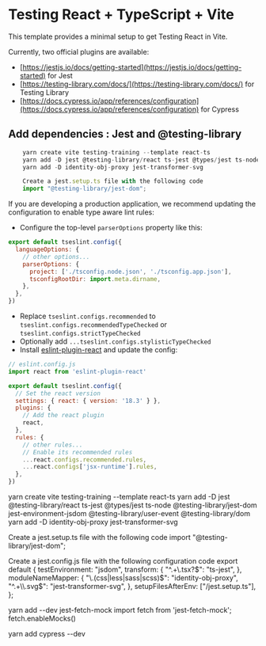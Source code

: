 # Testing React + TypeScript + Vite

This template provides a minimal setup to get Testing React in Vite.

Currently, two official plugins are available:

- [https://jestjs.io/docs/getting-started](https://jestjs.io/docs/getting-started) for Jest
- [https://testing-library.com/docs/](https://testing-library.com/docs/) for Testing Library
- [https://docs.cypress.io/app/references/configuration](https://docs.cypress.io/app/references/configuration) for Cypress

## Add dependencies : Jest and @testing-library 


```js
    yarn create vite testing-training --template react-ts
    yarn add -D jest @testing-library/react ts-jest @types/jest ts-node @testing-library/jest-dom jest-environment-jsdom @testing-library/user-event @testing-library/dom
    yarn add -D identity-obj-proxy jest-transformer-svg
```


```js
    Create a jest.setup.ts file with the following code
    import "@testing-library/jest-dom";
```











If you are developing a production application, we recommend updating the configuration to enable type aware lint rules:

- Configure the top-level `parserOptions` property like this:

```js
export default tseslint.config({
  languageOptions: {
    // other options...
    parserOptions: {
      project: ['./tsconfig.node.json', './tsconfig.app.json'],
      tsconfigRootDir: import.meta.dirname,
    },
  },
})
```

- Replace `tseslint.configs.recommended` to `tseslint.configs.recommendedTypeChecked` or `tseslint.configs.strictTypeChecked`
- Optionally add `...tseslint.configs.stylisticTypeChecked`
- Install [eslint-plugin-react](https://github.com/jsx-eslint/eslint-plugin-react) and update the config:

```js
// eslint.config.js
import react from 'eslint-plugin-react'

export default tseslint.config({
  // Set the react version
  settings: { react: { version: '18.3' } },
  plugins: {
    // Add the react plugin
    react,
  },
  rules: {
    // other rules...
    // Enable its recommended rules
    ...react.configs.recommended.rules,
    ...react.configs['jsx-runtime'].rules,
  },
})
```

yarn create vite testing-training --template react-ts
yarn add -D jest @testing-library/react ts-jest @types/jest ts-node @testing-library/jest-dom jest-environment-jsdom @testing-library/user-event @testing-library/dom
yarn add -D identity-obj-proxy jest-transformer-svg

Create a jest.setup.ts file with the following code
    import "@testing-library/jest-dom";


Create a jest.config.js file with the following configuration code
    export default {
        testEnvironment: "jsdom",
        transform: {
            "^.+\\.tsx?$": "ts-jest",
        },
        moduleNameMapper: {
            "\\.(css|less|sass|scss)$": "identity-obj-proxy",
            "^.+\\.svg$": "jest-transformer-svg",
        },
        setupFilesAfterEnv: ["<rootDir>/jest.setup.ts"],
    };



yarn add --dev jest-fetch-mock
import fetch from 'jest-fetch-mock';
fetch.enableMocks()


yarn add cypress --dev
